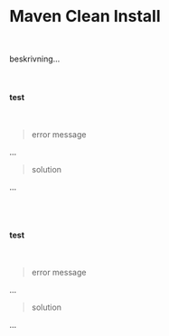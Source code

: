 <br>

# Maven Clean Install

<br>

beskrivning...

<br>

#### test

<br>

> error message

...

> solution

...

<br>
<br>

#### test

<br>

> error message

...

> solution

...

<br>
<br>